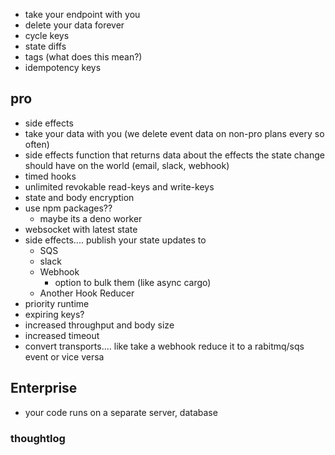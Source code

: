 - take your endpoint with you
- delete your data forever
- cycle keys
- state diffs
- tags (what does this mean?)
- idempotency keys

## pro

- side effects
- take your data with you (we delete event data on non-pro plans every so often)
- side effects function that returns data about the effects the state change should have on the world (email, slack, webhook)
- timed hooks
- unlimited revokable read-keys and write-keys
- state and body encryption
- use npm packages??
  - maybe its a deno worker
- websocket with latest state
- side effects.... publish your state updates to
  - SQS
  - slack
  - Webhook
    - option to bulk them (like async cargo)
  - Another Hook Reducer
- priority runtime
- expiring keys?
- increased throughput and body size
- increased timeout
- convert transports.... like take a webhook reduce it to a rabitmq/sqs event or vice versa

## Enterprise

- your code runs on a separate server, database

### thoughtlog
